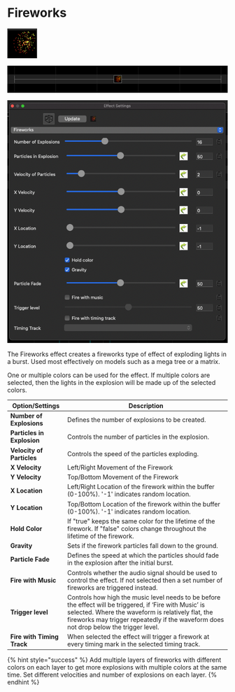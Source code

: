# Fireworks

![Icon](<../../.gitbook/assets/image (142) (1).png>)

![Sequencer Grid](<../../.gitbook/assets/image (625).png>)

![](<../../.gitbook/assets/image (206).png>)

The Fireworks effect creates a fireworks type of effect of exploding lights in a burst. Used most effectively on models such as a mega tree or a matrix.

One or multiple colors can be used for the effect. If multiple colors are selected, then the lights in the explosion will be made up of the selected colors.

| Option/Settings            | Description                                                                                                                                                                                                                                             |
| -------------------------- | ------------------------------------------------------------------------------------------------------------------------------------------------------------------------------------------------------------------------------------------------------- |
| **Number of Explosions**   | Defines the number of explosions to be created.                                                                                                                                                                                                         |
| **Particles in Explosion** | Controls the number of particles in the explosion.                                                                                                                                                                                                      |
| **Velocity of Particles**  | Controls the speed of the particles exploding.                                                                                                                                                                                                          |
| **X Velocity**             | Left/Right Movement of the Firework                                                                                                                                                                                                                     |
| **Y Velocity**             | Top/Bottom Movement of the Firework                                                                                                                                                                                                                     |
| **X Location**             | Left/Right Location of the firework within the buffer (0-100%). '-1' indicates random location.                                                                                                                                                         |
| **Y Location**             | Top/Bottom Location of the firework within the buffer (0-100%). '-1' indicates random location.                                                                                                                                                         |
| **Hold Color**             | If "true" keeps the same color for the lifetime of the firework. If "false" colors change throughout the lifetime of the firework.                                                                                                                      |
| **Gravity**                | Sets if the firework particles fall down to the ground.                                                                                                                                                                                                 |
| **Particle Fade**          | Defines the speed at which the particles should fade in the explosion after the initial burst.                                                                                                                                                          |
| **Fire with Music**        | Controls whether the audio signal should be used to control the effect. If not selected then a set number of fireworks are triggered instead.                                                                                                           |
| **Trigger level**          | Controls how high the music level needs to be before the effect will be triggered, if ‘Fire with Music’ is selected. Where the waveform is relatively flat, the fireworks may trigger repeatedly if the waveform does not drop below the trigger level. |
| **Fire with Timing Track** | When selected the effect will trigger a firework at every timing mark in the selected timing track.                                                                                                                                                     |

{% hint style="success" %}
Add multiple layers of fireworks with different colors on each layer to get more explosions with multiple colors at the same time. Set different velocities and number of explosions on each layer.
{% endhint %}
